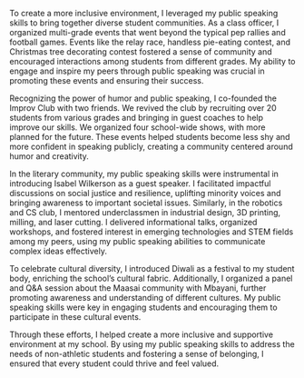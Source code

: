To create a more inclusive environment, I leveraged my public speaking skills to bring together diverse student communities. As a class officer, I organized multi-grade events that went beyond the typical pep rallies and football games. Events like the relay race, handless pie-eating contest, and Christmas tree decorating contest fostered a sense of community and encouraged interactions among students from different grades. My ability to engage and inspire my peers through public speaking was crucial in promoting these events and ensuring their success.

  

Recognizing the power of humor and public speaking, I co-founded the Improv Club with two friends. We revived the club by recruiting over 20 students from various grades and bringing in guest coaches to help improve our skills. We organized four school-wide shows, with more planned for the future. These events helped students become less shy and more confident in speaking publicly, creating a community centered around humor and creativity.

  

In the literary community, my public speaking skills were instrumental in introducing Isabel Wilkerson as a guest speaker. I facilitated impactful discussions on social justice and resilience, uplifting minority voices and bringing awareness to important societal issues. Similarly, in the robotics and CS club, I mentored underclassmen in industrial design, 3D printing, milling, and laser cutting. I delivered informational talks, organized workshops, and fostered interest in emerging technologies and STEM fields among my peers, using my public speaking abilities to communicate complex ideas effectively.

  

To celebrate cultural diversity, I introduced Diwali as a festival to my student body, enriching the school’s cultural fabric. Additionally, I organized a panel and Q&A session about the Maasai community with Mbayani, further promoting awareness and understanding of different cultures. My public speaking skills were key in engaging students and encouraging them to participate in these cultural events.

  

Through these efforts, I helped create a more inclusive and supportive environment at my school. By using my public speaking skills to address the needs of non-athletic students and fostering a sense of belonging, I ensured that every student could thrive and feel valued.